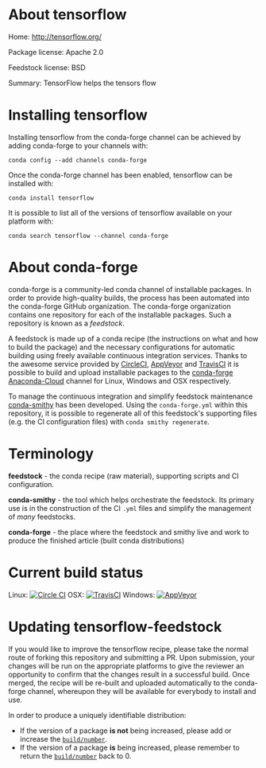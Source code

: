 About tensorflow
================

Home: http://tensorflow.org/

Package license: Apache 2.0

Feedstock license: BSD

Summary: TensorFlow helps the tensors flow



Installing tensorflow
=====================

Installing tensorflow from the conda-forge channel can be achieved by adding conda-forge to your channels with:

```
conda config --add channels conda-forge
```

Once the conda-forge channel has been enabled, tensorflow can be installed with:

```
conda install tensorflow
```

It is possible to list all of the versions of tensorflow available on your platform with:

```
conda search tensorflow --channel conda-forge
```


About conda-forge
=================

conda-forge is a community-led conda channel of installable packages.
In order to provide high-quality builds, the process has been automated into the
conda-forge GitHub organization. The conda-forge organization contains one repository 
for each of the installable packages. Such a repository is known as a *feedstock*.

A feedstock is made up of a conda recipe (the instructions on what and how to build
the package) and the necessary configurations for automatic building using freely
available continuous integration services. Thanks to the awesome service provided by
[CircleCI](https://circleci.com/), [AppVeyor](http://www.appveyor.com/)
and [TravisCI](https://travis-ci.org/) it is possible to build and upload installable
packages to the [conda-forge](https://anaconda.org/conda-forge)
[Anaconda-Cloud](http://docs.anaconda.org/) channel for Linux, Windows and OSX respectively.

To manage the continuous integration and simplify feedstock maintenance
[conda-smithy](http://github.com/conda-forge/conda-smithy) has been developed.
Using the ``conda-forge.yml`` within this repository, it is possible to regenerate all of
this feedstock's supporting files (e.g. the CI configuration files) with ``conda smithy regenerate``.


Terminology
===========

**feedstock** - the conda recipe (raw material), supporting scripts and CI configuration.

**conda-smithy** - the tool which helps orchestrate the feedstock.
                   Its primary use is in the construction of the CI ``.yml`` files
                   and simplify the management of *many* feedstocks.

**conda-forge** - the place where the feedstock and smithy live and work to
                  produce the finished article (built conda distributions)

Current build status
====================
Linux: [![Circle CI](https://circleci.com/gh/conda-forge/tensorflow-feedstock.svg?style=svg)](https://circleci.com/gh/conda-forge/tensorflow-feedstock)
OSX: [![TravisCI](https://travis-ci.org/conda-forge/tensorflow-feedstock.svg?branch=master)](https://travis-ci.org/conda-forge/tensorflow-feedstock) 
Windows: [![AppVeyor](https://ci.appveyor.com/api/projects/status/github/conda-forge/tensorflow-feedstock?svg=True)](https://ci.appveyor.com/project/conda-forge/tensorflow-feedstock/branch/master)


Updating tensorflow-feedstock
=============================

If you would like to improve the tensorflow recipe, please take the normal
route of forking this repository and submitting a PR. Upon submission, your changes will
be run on the appropriate platforms to give the reviewer an opportunity to confirm that the
changes result in a successful build. Once merged, the recipe will be re-built and uploaded
automatically to the conda-forge channel, whereupon they will be available for everybody to
install and use.

In order to produce a uniquely identifiable distribution:
 * If the version of a package **is not** being increased, please add or increase
   the [``build/number``](http://conda.pydata.org/docs/building/meta-yaml.html#build-number-and-string). 
 * If the version of a package **is** being increased, please remember to return
   the [``build/number``](http://conda.pydata.org/docs/building/meta-yaml.html#build-number-and-string)
   back to 0.
